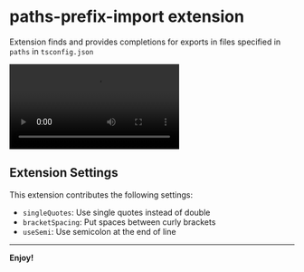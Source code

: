 # paths-prefix-import extension

Extension finds and provides completions for exports in files specified in `paths` in `tsconfig.json`

<video controls src="assets/preview.mp4" title="Title"></video>

## Extension Settings

This extension contributes the following settings:

-  `singleQuotes`: Use single quotes instead of double
-  `bracketSpacing`: Put spaces between curly brackets
-  `useSemi`: Use semicolon at the end of line

---

**Enjoy!**
